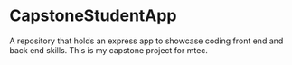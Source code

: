 # CapstoneStudentApp
A repository that holds an express app to showcase coding front end and back end skills. This is my capstone project for mtec.
